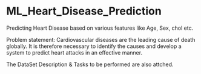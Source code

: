 # ML_Heart_Disease_Prediction
Predicting Heart Disease based on various features like Age, Sex, chol etc.

Problem statement:
Cardiovascular diseases are the leading cause of death globally. It is therefore necessary to identify the causes and develop a system to predict heart attacks in an effective manner.

The DataSet Description & Tasks to be performed are also attched.
